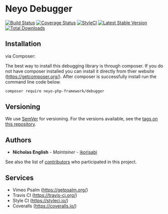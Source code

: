 # Neyo Debugger
[![Build Status](https://travis-ci.org/neyo-php-framework/debugger.svg?branch=master)](https://travis-ci.org/neyo-php-framework/debugger)
[![Coverage Status](https://coveralls.io/repos/github/neyo-php-framework/debugger/badge.svg?branch=master)](https://coveralls.io/github/neyo-php-framework/debugger?branch=master)
[![StyleCI](https://github.styleci.io/repos/139905368/shield?branch=master&style=flat)](https://github.styleci.io/repos/139905368)
[![Latest Stable Version](https://poser.pugx.org/neyo-php-framework/debugger/v/stable)](https://packagist.org/packages/neyo-php-framework/debugger)
[![Total Downloads](https://poser.pugx.org/neyo-php-framework/debugger/downloads)](https://packagist.org/packages/neyo-php-framework/debugger)

## Installation

via Composer:

The best way to install this debugging library is through composer. If you do not have composer installed you can install it directly from thier website (https://getcomposer.org/). After composer is successfully install run the command line code below.

```sh
composer require neyo-php-framework/debugger
```

## Versioning

We use [SemVer](http://semver.org/) for versioning. For the versions available, see the [tags on this repository](https://github.com/neyo-php-framework/debugger/tags).

## Authors

* **Nicholas English** - *Maintainer* - [ikorisabi](https://github.com/ikorisabi)

See also the list of [contributors](https://github.com/neyo-php-framework/debugger/graphs/contributors) who participated in this project.

## Services
* Vimeo Psalm (https://getpsalm.org/)
* Travis CI (https://travis-ci.org/)
* Style CI (https://styleci.io/)
* Coveralls (https://coveralls.io/)

